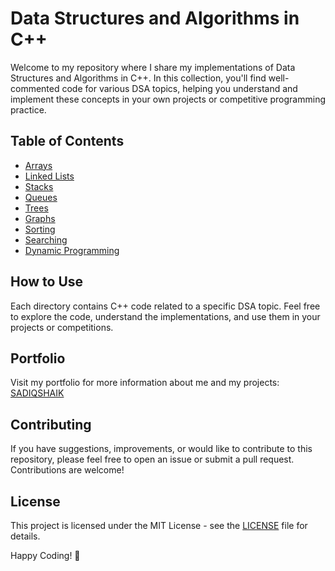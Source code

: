 # Data Structures and Algorithms in C++

Welcome to my repository where I share my implementations of Data Structures and Algorithms in C++. In this collection, you'll find well-commented code for various DSA topics, helping you understand and implement these concepts in your own projects or competitive programming practice.

## Table of Contents
- [Arrays](arrays/)
- [Linked Lists](linkedlist/)
- [Stacks](stacks/)
- [Queues](queues/)
- [Trees](trees/)
- [Graphs](graphs/)
- [Sorting](sorting/)
- [Searching](searching/)
- [Dynamic Programming](dynamic_programming/)

## How to Use
Each directory contains C++ code related to a specific DSA topic. Feel free to explore the code, understand the implementations, and use them in your projects or competitions.

## Portfolio
Visit my portfolio for more information about me and my projects: [SADIQSHAIK](https://sadiqshaik.in)

## Contributing
If you have suggestions, improvements, or would like to contribute to this repository, please feel free to open an issue or submit a pull request. Contributions are welcome!

## License
This project is licensed under the MIT License - see the [LICENSE](LICENSE) file for details.

Happy Coding! 🚀
